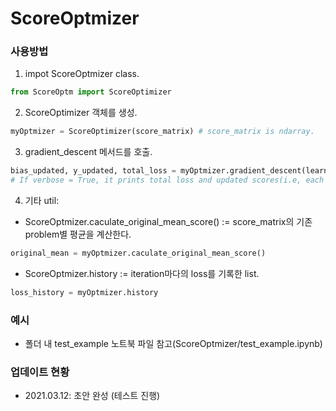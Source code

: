 # ScoreOptmizer
### 사용방법
1. impot ScoreOptmizer class.
```python
from ScoreOptm import ScoreOptimizer
```

2. ScoreOptimizer 객체를 생성.
```python
myOptmizer = ScoreOptimizer(score_matrix) # score_matrix is ndarray.
```

3. gradient_descent 메서드를 호출.
```python
bias_updated, y_updated, total_loss = myOptmizer.gradient_descent(learnin_rate=1e-3, n_iteration=1000, verbose=True) 
# If verbose = True, it prints total loss and updated scores(i.e, each ys).
```

4. 기타 util:
- ScoreOptmizer.caculate_original_mean_score() := score_matrix의 기존 problem별 평균을 계산한다.
```python
original_mean = myOptmizer.caculate_original_mean_score()
```
- ScoreOptmizer.history := iteration마다의 loss를 기록한 list.
```python
loss_history = myOptmizer.history
```

### 예시
- 폴더 내 test_example 노트북 파일 참고(ScoreOptmizer/test_example.ipynb)


### 업데이트 현황
- 2021.03.12: 초안 완성 (테스트 진행)
